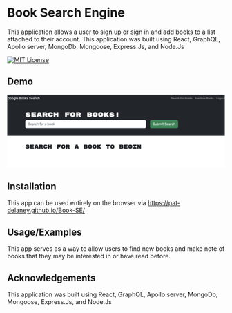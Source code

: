 
# Book Search Engine

This application allows a user to sign up or sign in and add books to a list attached to their account. This application was built using React, GraphQL, Apollo server, MongoDb, Mongoose, Express.Js, and Node.Js


[![MIT License](https://img.shields.io/badge/License-MIT-green.svg)](https://choosealicense.com/licenses/mit/)

## Demo

![alt text](https://github.com/Pat-Delaney/Book-SE/blob/main/WorkingScreenshot.png)


## Installation

This app can be used entirely on the browser via https://pat-delaney.github.io/Book-SE/  
## Usage/Examples

This app serves as a way to allow users to find new books and make note of books that they may be interested in or have read before. 


## Acknowledgements

 This application was built using React, GraphQL, Apollo server, MongoDb, Mongoose, Express.Js, and Node.Js

